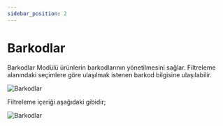 ```yaml
---
sidebar_position: 2
---
```


# Barkodlar

Barkodlar Modülü ürünlerin barkodlarının yönetilmesini sağlar. Filtreleme alanındaki seçimlere göre ulaşılmak istenen barkod bilgisine ulaşılabilir.

![Barkodlar](/img/moduller/barkodlar-1.png)

Filtreleme içeriği aşağıdaki gibidir;

![Barkodlar](/img/moduller/barkodlar-2.png)
